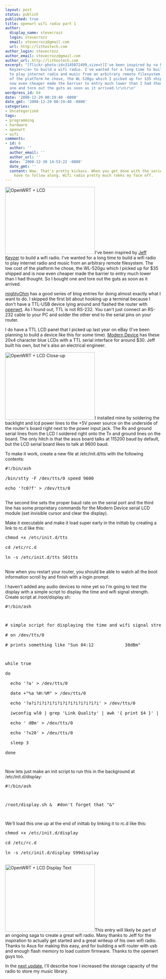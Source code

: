 ```yaml
---
layout: post
status: publish
published: true
title: openwrt wifi radio part 1
author:
  display_name: stevecrozz
  login: stevecrozz
  email: stevecrozz@gmail.com
  url: http://lithostech.com
author_login: stevecrozz
author_email: stevecrozz@gmail.com
author_url: http://lithostech.com
excerpt: "[flickr-photo:id=3145072499,size=t]I've been inspired by <a href=\"http://mightyohm.com/blog/about/\">Jeff
  Keyzer</a> to build a wifi radio. I've wanted for a long time to build a wifi radio
  to play internet radio and music from an arbitrary remote filesystem. The low cost
  of the platform he chose, the WL-520gu which I picked up for $35 shipped and is
  now even cheaper made the barrier to entry much lower than I had thought. So I bought
  one and tore out the guts as soon as it arrived.\r\n\r\n"
wordpress_id: 64
date: '2008-12-29 00:19:40 -0800'
date_gmt: '2008-12-29 08:19:40 -0800'
categories:
- Uncategorized
tags:
- programming
- hardware
- openwrt
- wifi
comments:
- id: 6
  author: ''
  author_email: ''
  author_url: ''
  date: '2008-12-30 14:53:22 -0800'
  date_gmt: ''
  content: Wow. That's pretty kickass. When you get done with the series, I may just
    have to follow along. Wifi radio pretty much rokks my face off.
---
```

<p><img src="http://lithostech.com/wp-content/uploads/2009/02/4136613234_dc76ee0d99_o-290x217.jpg" alt="OpenWRT + LCD" width="290" height="217" class="alignleft size-medium wp-image-502" />I've been inspired by <a href="http://mightyohm.com/blog/about/">Jeff Keyzer</a> to build a wifi radio. I've wanted for a long time to build a wifi radio to play internet radio and music from an arbitrary remote filesystem. The low cost of the platform he chose, the WL-520gu which I picked up for $35 shipped and is now even cheaper made the barrier to entry much lower than I had thought. So I bought one and tore out the guts as soon as it arrived.</p><a id="more"></a><a id="more-64"></a></p>
<p><a href="http://mightyohm.com/blog/2008/10/building-a-wifi-radio-part-1-introduction/">mightyOhm</a> has a good series of blog entries for doing almost exactly what I want to do. I skipped the first bit about hooking up a terminal because I don't have a TTL-USB device lying around and flashed the router with <a href="http://openwrt.org/">openwrt</a>. As I found out, TTL is not RS-232. You can't just connect an RS-232 cable to your PC and solder the other end to the serial pins on your router.</p></p>
<p>I do have a TTL LCD panel that I picked up last year on eBay (I've been planning to build a device like this for some time). <a href="http://moderndevice.com/LCD.shtml">Modern Device</a>  has these 20x4 character blue LCDs with a TTL serial interface for around $30. Jeff built his own, but he's also an electrical engineer.</p></p>
<p><a href="http://www.flickr.com/photos/40909356@N00/3145074191"><img src="http://lithostech.com/wp-content/uploads/2008/12/4136613234_dc76ee0d99_o-290x217.jpg" alt="OpenWRT + LCD Close-up" width="290" height="217" class="alignleft size-medium wp-image-515" /></a>I installed mine by soldering the backlight and lcd power lines to the +5V power source on the underside of the router's board right next to the power input jack. The Rx and ground serial lines from the LCD I soldered right onto the Tx and ground lines on the board. The only hitch is that the asus board talks at 115200 baud by default, but the LCD serial board likes to talk at 9600 baud.</p></p>
<p>To make it work, create a new file at /etc/init.d/tts with the following contents:</p></p>
<pre>
#!/bin/ash<br />
/bin/stty -F /dev/tts/0 speed 9600<br />
echo '?c0?f' > /dev/tts/0<br />
</pre></p>
<p>The second line sets the proper baud rate on the serial port and the third line has some proprietary commands for the Modern Device serial LCD module (set invisible cursor and clear the display).</p></p>
<p>Make it executable and make it load super early in the inittab by creating a link to rc.d like this:</p></p>
<pre>
chmod +x /etc/init.d/tts<br />
cd /etc/rc.d<br />
ln -s /etc/init.d/tts S01tts<br />
</pre></p>
<p>Now when you restart your router, you should be able to watch all the boot information scroll by and finish with a login prompt.</p></p>
<p>I haven't added any audio devices to mine yet so I'm going to test the display with a simple script to display the time and wifi signal strength. Create script at /root/display.sh:</p></p>
<pre>
#!/bin/ash</p>
<p># simple script for displaying the time and wifi signal strength<br />
# on /dev/tts/0<br />
# prints something like "Sun 04:12            38dBm"</p>
<p>while true<br />
do<br />
  echo '?a' > /dev/tts/0<br />
  date +"%a %H:%M" > /dev/tts/0<br />
  echo '?a?i?i?i?i?i?i?i?i?i?i?i?i?i' > /dev/tts/0<br />
  iwconfig wl0 | grep 'Link Quality' | awk '{ print $4 }' | awk -F"=" '{ print $2 }' > /dev/tts/0<br />
  echo ' dBm' > /dev/tts/0<br />
  echo '?x20' > /dev/tts/0<br />
  sleep 3<br />
done<br />
</pre></p>
<p>Now lets just make an init script to run this in the background at /etc/init.d/display:</p></p>
<pre>
#!/bin/ash</p>
<p>/root/display.sh &  #don't forget that "&"<br />
</pre></p>
<p>We'll load this one up at the end of inittab by linking it to rc.d like this:</p></p>
<pre>
chmod +x /etc/init.d/display<br />
cd /etc/rc.d<br />
ln -s /etc/init.d/display S99display<br />
</pre></p>
<p><a href="http://www.flickr.com/photos/40909356@N00/3145905414"><img src="http://lithostech.com/wp-content/uploads/2008/12/4136613234_dc76ee0d99_o1-290x217.jpg" alt="OpenWRT + LCD Display Text" width="290" height="217" class="alignleft size-medium wp-image-516" /></a>This entry will likely be part of an ongoing saga to create a great wifi radio. Many thanks to Jeff for the inspiration to actually get started and a great writeup of his own wifi radio. Thanks to Asus for making this easy, and for building a wifi router with usb and enough flash memory to load custom firmware. Thanks to the openwrt guys too.</p></p>
<p>In the <a href="http://lithostech.com/openwrt-wifi-radio-part-2">next update</a>, I'll describe how I increased the storage capacity of the radio to store my music library.</p></p>

